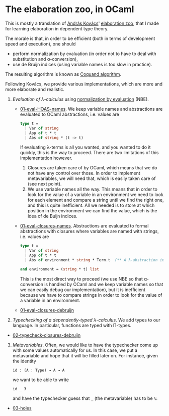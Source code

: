 # The elaboration zoo, in OCaml

This is mostly a translation of [András Kovács](https://andraskovacs.github.io/)' [elaboration zoo](https://github.com/AndrasKovacs/elaboration-zoo), that I made for learning elaboration in dependent type theory.

The morale is that, in order to be efficient (both in terms of development speed and execution), one should

- perform normalization by evaluation (in order not to have to deal with substitution and α-conversion),
- use de Bruijn indices (using variable names is too slow in practice).

The resulting algorithm is known as [Coquand algorithm](https://www.sciencedirect.com/science/article/pii/0167642395000216).

Following Kovács, we provide various implementations, which are more and more elaborate and realistic.

1. _Evaluation of λ-calculus_ using [normalization by evaluation](https://en.wikipedia.org/wiki/Normalisation_by_evaluation) (NBE).

   - [01-eval-HOAS-names](01-eval-HOAS-names). We keep variable names and abstractions are evaluated to OCaml abstractions, i.e. values are
   
     ```ocaml
     type t =
       | Var of string
       | App of t * t
       | Abs of string * (t -> t)
     ```
      
     If evaluating λ-terms is all you wanted, and you wanted to do it quickly, this is the way to proceed. There are two limitations of this implementation however.
     
     1. Closures are taken care of by OCaml, which means that we do not have any control over those. In order to implement metavariables, we will need that, which is easily taken care of (see next point).
     2. We use variable names all the way. This means that in order to look for the value of a variable in an environment we need to look for each element and compare a string until we find the right one, and this is quite inefficient. All we needed is to store at which position in the environment we can find the value, which is the idea of de Buijn indices.
     
   - [01-eval-closures-names](01-eval-closures-names). Abstractions are evaluated to formal abstractions with closures where variables are named with strings, i.e. values are
   
     ```ocaml
     type t =
       | Var of string
       | App of t * t
       | Abs of environment * string * Term.t  (** A λ-abstraction in an environment. *)

     and environment = (string * t) list
     ```
   
     This is the most direct way to proceed (we use NBE so that α-conversion is handled by OCaml and we keep variable names so that we can easily debug our implementation), but it is inefficient because we have to compare strings in order to look for the value of a variable in an environment.
    - [01-eval-closures-debruijn](01-eval-closures-debruijn)

2. _Typechecking of a dependently-typed λ-calculus_. We add types to our language. In particular, functions are typed with Π-types.

  - [02-typecheck-closures-debruijn](02-typecheck-closures-debruijn)

3. _Metavariables_. Often, we would like to have the typechecker come up with some values automatically for us. In this case, we put a metavariable and hope that it will be filled later on. For instance, given the identity

    ```
    id : (A : Type) → A → A
    ```
    
    we want to be able to write
    
    ```
    id _ 3
    ```
    
    and have the typechecker guess that `_` (the metavariable) has to be `ℕ`.

  - [03-holes](03-holes)
